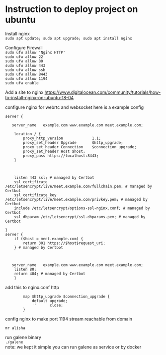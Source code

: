 
# Instruction to deploy project on ubuntu

Install nginx <br>
`sudo apt update; sudo apt upgrade; sudo apt install nginx`<br>

Configure Firewall <br>
`sudo ufw allow 'Nginx HTTP'` <br>
`sudo ufw allow 22` <br>
`sudo ufw allow 80` <br>
`sudo ufw allow 443` <br>
`sudo ufw allow ssh` <br>
`sudo ufw allow 8443` <br>
`sudo ufw allow 1194` <br>
`sudo ufw enable` <br>

Add a site to nginx
https://www.digitalocean.com/community/tutorials/how-to-install-nginx-on-ubuntu-18-04

configure nginx for webrtc and websocket here is a example config

```
server {

   server_name   example.com www.example.com meet.example.com;

    location / {
        proxy_http_version             1.1;
        proxy_set_header Upgrade       $http_upgrade;
        proxy_set_header Connection    $connection_upgrade;        
        proxy_set_header Host $host;
        proxy_pass https://localhost:8443;
    }



    listen 443 ssl; # managed by Certbot
    ssl_certificate /etc/letsencrypt/live/meet.example.com/fullchain.pem; # managed by Certbot
    ssl_certificate_key /etc/letsencrypt/live/meet.example.com/privkey.pem; # managed by Certbot
    include /etc/letsencrypt/options-ssl-nginx.conf; # managed by Certbot
    ssl_dhparam /etc/letsencrypt/ssl-dhparams.pem; # managed by Certbot

}
server {
    if ($host = meet.example.com) {
        return 301 https://$host$request_uri;
    } # managed by Certbot



   server_name   example.com www.example.com meet.example.com;
    listen 80;
    return 404; # managed by Certbot
    }
```

add this to nginx.conf http

```
        map $http_upgrade $connection_upgrade {
            default upgrade;
            ''      close;
        }
```

config nginx to make port 1194 stream reachable from domain  <br>

```
mr alisha
```

run galene binary  <br>
`./galene`<br>
note: we kept it simple you can run galene as service or by docker
